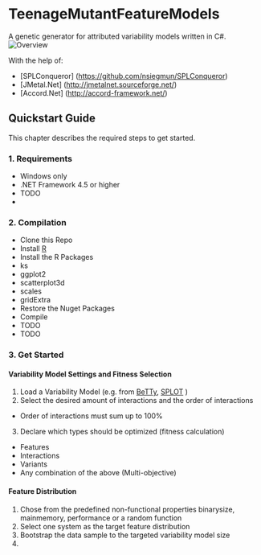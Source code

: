 # TeenageMutantFeatureModels

A genetic generator for attributed variability models written in C#.
![Overview](https://github.com/leutheus/TeenageMutantFeatureModels/blob/master/docs/overview.png)

With the help of:
* [SPLConqueror] (https://github.com/nsiegmun/SPLConqueror)
* [JMetal.Net] (http://jmetalnet.sourceforge.net/)
* [Accord.Net] (http://accord-framework.net/)

## Quickstart Guide

This chapter describes the required steps to get started.  

### 1. Requirements
* Windows only
* .NET Framework 4.5 or higher
* TODO
* 
### 2. Compilation

* Clone this Repo
* Install [R](https://www.r-project.org/)
 * Install the R Packages
  * ks
  * ggplot2
  * scatterplot3d
  * scales
  * gridExtra
* Restore the Nuget Packages
* Compile
 * TODO
 * TODO

### 3. Get Started
#### Variability Model Settings and Fitness Selection
1. Load a Variability Model  (e.g. from [BeTTy](http://www.isa.us.es/betty/betty-online), [SPLOT](http://www.splot-research.org/) )
2. Select the desired amount of interactions and the order of interactions
 * Order of interactions must sum up to 100%
3. Declare which types should be optimized (fitness calculation)
 * Features
 * Interactions
 * Variants
 * Any combination of the above (Multi-objective)
#### Feature Distribution
1. Chose from the predefined non-functional properties binarysize, mainmemory, performance or a random function
2. Select one system as the target feature distribution
3. Bootstrap the data sample to the targeted variability model size
4. 


